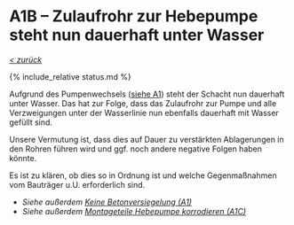 # A1B &ndash; Zulaufrohr zur Hebepumpe steht nun dauerhaft unter Wasser

_[&lt; zurück](../../index.md)_

{% include_relative status.md %}

Aufgrund des Pumpenwechsels ([siehe A1](../A1/index.md)) steht der Schacht nun dauerhaft unter Wasser.
Das hat zur Folge, dass das Zulaufrohr zur Pumpe und alle Verzweigungen unter der Wasserlinie nun ebenfalls dauerhaft mit Wasser gefüllt sind.

Unsere Vermutung ist, dass dies auf Dauer zu verstärkten Ablagerungen in den Rohren führen wird und ggf. noch andere negative Folgen haben könnte.

Es ist zu klären, ob dies so in Ordnung ist und welche Gegenmaßnahmen vom Bauträger u.U. erforderlich sind.

- _Siehe außerdem_ [_Keine Betonversiegelung (A1)_](../A1/index.md)
- _Siehe außerdem_ [_Montageteile Hebepumpe korrodieren (A1C)_](../A1C/index.md)

